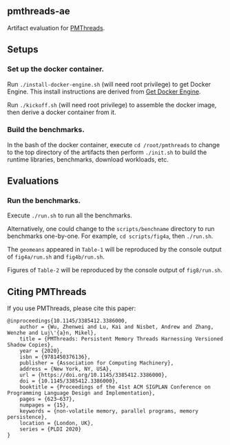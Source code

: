 ## pmthreads-ae 
Artifact evaluation for [PMThreads](https://www.research.manchester.ac.uk/portal/files/162076150/PMThreads_PLDI2020_authorversion.pdf). 

## Setups

### Set up the docker container. 
Run `./install-docker-engine.sh` (will need root privilege) to get Docker Engine. This install instructions are derived from [Get Docker Engine](https://docs.docker.com/install/linux/docker-ce/ubuntu/). 

Run `./kickoff.sh` (will need root privilege) to assemble the docker image, then derive a docker container from it. 

### Build the benchmarks. 
In the bash of the docker container, execute `cd /root/pmthreads` to change to the top directory of the artifacts then perform `./init.sh` to build the runtime libraries, benchmarks, download workloads, etc. 

## Evaluations

### Run the benchmarks.
Execute `./run.sh` to run all the benchmarks. 

Alternatively, one could change to the `scripts/benchname` directory to run benchmarks one-by-one. For example, `cd scripts/fig4a`, then `./run.sh`. 

The `geomeans` appeared in `Table-1` will be reproduced by the console output of `fig4a/run.sh` and `fig4b/run.sh`. 

Figures of `Table-2` will be reproduced by the console output of `fig8/run.sh`. 

## Citing PMThreads 
If you use PMThreads, please cite this paper: 
 
```
@inproceedings{10.1145/3385412.3386000,
	author = {Wu, Zhenwei and Lu, Kai and Nisbet, Andrew and Zhang, Wenzhe and Luj\'{a}n, Mikel},
	title = {PMThreads: Persistent Memory Threads Harnessing Versioned Shadow Copies},
	year = {2020},
	isbn = {9781450376136},
	publisher = {Association for Computing Machinery},
	address = {New York, NY, USA},
	url = {https://doi.org/10.1145/3385412.3386000},
	doi = {10.1145/3385412.3386000},
	booktitle = {Proceedings of the 41st ACM SIGPLAN Conference on Programming Language Design and Implementation},
	pages = {623–637},
	numpages = {15},
	keywords = {non-volatile memory, parallel programs, memory persistence},
	location = {London, UK},
	series = {PLDI 2020}
}
```
